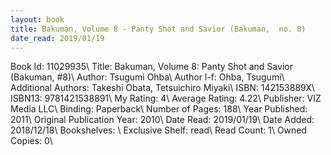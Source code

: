 ```yaml
---
layout: book
title: Bakuman, Volume 8 - Panty Shot and Savior (Bakuman,  no. 8)
date_read: 2019/01/19
---
```


Book Id: 11029935\ 
Title: Bakuman, Volume 8: Panty Shot and Savior (Bakuman, #8)\ 
Author: Tsugumi Ohba\ 
Author l-f: Ohba, Tsugumi\ 
Additional Authors: Takeshi Obata, Tetsuichiro Miyaki\ 
ISBN: 142153889X\ 
ISBN13: 9781421538891\ 
My Rating: 4\ 
Average Rating: 4.22\ 
Publisher: VIZ Media LLC\ 
Binding: Paperback\ 
Number of Pages: 188\ 
Year Published: 2011\ 
Original Publication Year: 2010\ 
Date Read: 2019/01/19\ 
Date Added: 2018/12/18\ 
Bookshelves: \ 
Exclusive Shelf: read\ 
Read Count: 1\ 
Owned Copies: 0\ 

